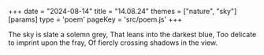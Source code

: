 +++
date = "2024-08-14"
title = "14.08.24"
themes = ["nature", "sky"]
[params]
  type = 'poem'
  pageKey = 'src/poem.js'
+++

The sky is slate a solemn grey,
That leans into the darkest blue,
Too delicate to imprint upon the fray,
Of fiercly crossing shadows in the view.
